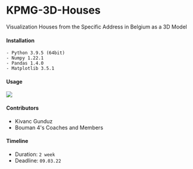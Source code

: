 # KPMG-3D-Houses
Visualization Houses from the Specific Address in Belgium as a 3D Model

#### Installation
```
- Python 3.9.5 (64bit)
- Numpy 1.22.1
- Pandas 1.4.0
- Matplotlib 3.5.1
```
#### Usage

<img src="https://github.com/becodeorg/BXL-Bouman-4/blob/master/content/0.projects/2.data_tools/2.3D_houses/lidar_seg.png">


#### Contributors
- Kivanc Gunduz
- Bouman 4's Coaches and Members

#### Timeline
- Duration: `2 week`
- Deadline: `09.03.22`
